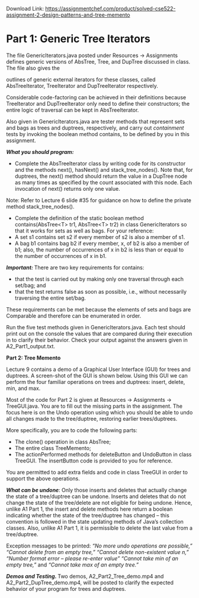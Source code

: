Download Link: https://assignmentchef.com/product/solved-cse522-assignment-2-design-patterns-and-tree-memento
<br>
<h1>Part 1: Generic Tree Iterators</h1>

The file GenericIterators.java posted under Resources → Assignments defines generic versions of AbsTree, Tree, and DupTree discussed in class.   The file also gives the

outlines of generic external iterators for these classes, called AbsTreeIterator, TreeIterator and DupTreeIterator respectively.

Considerable code-factoring can be achieved in their definitions because TreeIterator and DupTreeIterator only need to define their constructors;  the entire logic of traversal can be kept in AbsTreeIterator.

Also given in GenericIterators.java are tester methods that represent sets and bags as trees and duptrees, respectively, and carry out <em>containment</em> tests by invoking the boolean method contains, to be defined by you in this assignment.

<strong><em>What you should program: </em></strong>

<ul>

 <li>Complete the AbsTreeIterator class by writing code for its constructor and the methods next(), hasNext() and stack_tree_nodes(). Note that, for duptrees,  the next() method should return the value in a DupTree node as many times as specified by the count associated with this node.  Each invocation of next() returns only one value.</li>

</ul>

Note: Refer to Lecture 6 slide #35 for guidance on how to define the private method stack_tree_nodes().

<ul>

 <li>Complete the definition of the static boolean method contains(AbsTree&lt;T&gt; tr1, AbsTree&lt;T&gt; tr2) in class GenericIterators so that it works for sets as well as bags. For your reference:</li>

 <li>A set s1 contains set s2 if every member of s2 is also a member of s1.</li>

 <li>A bag b1 contains bag b2 if every member, x, of b2 is also a member of b1; also, the number of occurrences of x in b2 is less than or equal to the number of occurrences of x in b1.</li>

</ul>

<strong><em>Important: </em></strong> There are two key requirements for contains:

<ul>

 <li>that the test is carried out by making only one traversal through each set/bag; and</li>

 <li>that the test returns false as soon as possible, i.e., without necessarily traversing the entire set/bag.</li>

</ul>

These requirements can be met because the elements of sets and bags are Comparable and therefore can be enumerated in order.

Run the five test methods given in GenericIterators.java.    Each test should print out on the console the values that are compared during their execution in to clarify their behavior.   Check your output against the answers given in A2_Part1_output.txt.

<strong> Part 2:  Tree Memento </strong>

Lecture 9 contains a demo of a Graphical User Interface (GUI) for trees and duptrees.   A screen-shot of the GUI is shown below.  Using this GUI we can perform the four familiar operations on trees and duptrees: insert, delete, min, and max.

Most of the code for Part 2 is given at Resources → Assignments → TreeGUI.java.   You are to fill out the missing parts in the assignment.  The focus here is on the Undo operation using which you should be able to undo all changes made to the tree/duptree, restoring earlier trees/duptrees.




More specifically, you are to code the following parts:

<ul>

 <li>The clone() operation in class AbsTree;</li>

 <li>The entire class TreeMemento;</li>

 <li>The actionPerformed methods for deleteButton and UndoButton in class TreeGUI. The insertButton code is provided to you for reference.</li>

</ul>




You are permitted to add extra fields and code in class TreeGUI in order to support the above operations.




<strong><em>What can be undone</em></strong>: Only those inserts and deletes that actually change the state of a tree/duptree can be undone.   Inserts and deletes that do not change the state of the tree/delete are not eligible for being undone.  Hence, unlike A1 Part 1, the insert and delete methods here return a boolean indicating whether the state of the tree/duptree has changed – this convention is followed in the state updating methods of Java’s collection classes.     Also, unlike A1 Part 1, it is permissible to delete the last value from a tree/duptree.




Exception messages to be printed: <em>“No more undo operations are possible,” “Cannot delete from an empty tree,” “Cannot delete non-existent value n,”</em> <em>“Number format error – please re-enter value” “Cannot take min of an empty tree,” </em>and<em> “Cannot take max of an empty tree.” </em>

<strong><em> </em></strong>

<strong><em>Demos</em></strong><strong><em> and Testing.   </em></strong>Two demos, A2_Part2_Tree_demo.mp4 and A2_Part2_DupTree_demo.mp4, will be posted to clarify the expected behavior of your program for trees and duptrees.


